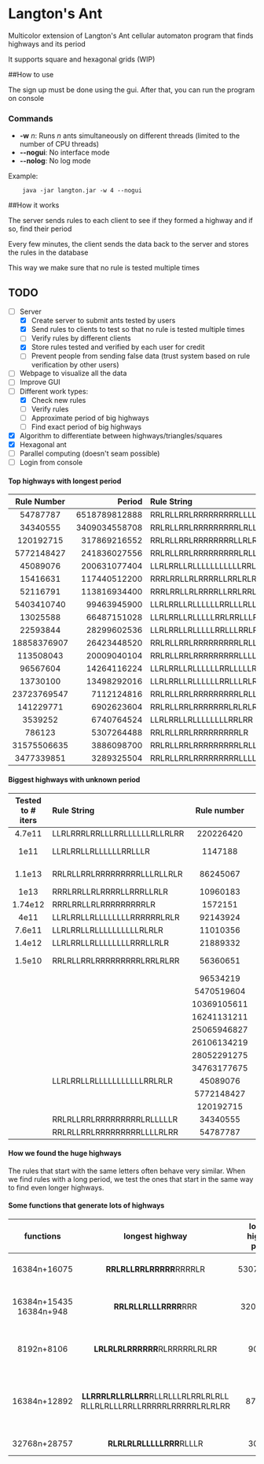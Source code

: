 # Langton's Ant 
Multicolor extension of Langton's Ant cellular automaton program that finds highways and its period

It supports square and hexagonal grids (WIP)

##How to use

The sign up must be done using the gui. After that, you can run the program on console

### Commands

- **-w** *n*:    Runs *n* ants simultaneously on different threads (limited to the number of CPU threads)
- **--nogui**:   No interface mode
- **--nolog**:   No log mode

Example:

```console
	java -jar langton.jar -w 4 --nogui
```

##How it works

The server sends rules to each client to see if they formed a highway and if so, find their period

Every few minutes, the client sends the data back to the server and stores the rules in the database

This way we make sure that no rule is tested multiple times

## TODO
- [ ] Server
  - [x] Create server to submit ants tested by users
  - [x] Send rules to clients to test so that no rule is tested multiple times
  - [ ] Verify rules by different clients
  - [x] Store rules tested and verified by each user for credit
  - [ ] Prevent people from sending false data (trust system based on rule verification by other users)
- [ ] Webpage to visualize all the data
- [ ] Improve GUI
- [ ] Different work types:
  - [x] Check new rules
  - [ ] Verify rules 
  - [ ] Approximate period of big highways
  - [ ] Find exact period of big highways
- [x] Algorithm to differentiate between highways/triangles/squares
- [x] Hexagonal ant
- [ ] Parallel computing (doesn't seam possible)
- [ ] Login from console

#### Top highways with longest period

|Rule Number|Period|Rule String|
|:-:|-:|:-|  
|54787787             	 |6518789812888   	 |RRLRLLRRLRRRRRRRRRLLLLRLRR                                      |
|34340555             	 |3409034558708   	 |RRLRLLRRLRRRRRRRRRLRLLLLLR                                      |
|120192715            	 |317869216552    	 |RRLRLLRRLRRRRRRRRLLRLRLLRRR                                     |
|5772148427           	 |241836027556    	 |RRLRLLRRLRRRRRRRRRLRLLLLLLLRRLRLR                               |
|45089076             	 |200631077404    	 |LLRLRRLLRLLLLLLLLLLLRRLRLR                                      |
|15416631             	 |117440512200    	 |RRRLRRLLRLRRRRLLRRLRLRRR                                        |
|52116791             	 |113816934400    	 |RRRLRRLLRLRRRRLLRRLRRLLLRR                                      |
|5403410740           	 |99463945900     	 |LLRLRRLLRLLLLLLRRLLLRLLLLRLLLLRLR                               |
|13025588             	 |66487151028     	 |LLRLRRLLRLLLLLRRLRRLLLRR                                        |
|22593844             	 |28299602536     	 |LLRLRRLLRLLLLLRRLLLRRLRLR                                       |
|18858376907          	 |26423448520     	 |RRLRLLRRLRRRRRRRRRLRLLLLLLRLLRRLLLR                             |
|113508043            	 |20009040104     	 |RRLRLLRRLRRRRRRRRRLLLLRRLRR                                     |
|96567604             	 |14264116224     	 |LLRLRRLLRLLLLLLRRLLLLLRRRLR                                     |
|13730100             	 |13498292016     	 |LLRLRRLLRLLLLLLRRLLLRLRR                                        |
|23723769547          	 |7112124816      	 |RRLRLLRRLRRRRRRRRRLRLLLLLRRLLLLRRLR                             |
|141229771            	 |6902623604      	 |RRLRLLRRLRRRRRRRLRLRLRRLLLLR                                    |
|3539252              	 |6740764524      	 |LLRLRRLLRLLLLLLLLRRLRR                                          |
|786123               	 |5307264488      	 |RRLRLLRRLRRRRRRRRRLR                                            |
|31575506635          	 |3886098700      	 |RRLRLLRRLRRRRRRRRRLRLLLLLRLRRLRLRRR                             |
|3477339851           	 |3289325504      	 |RRLRLLRRLRRRRRRRRRLLLLRLRRRRLLRR                                |
                                 

#### Biggest highways with unknown period
| Tested to # iters	|	Rule String					|	Rule number		|	Highway size	|	Estimated period	|	Real period		|	Rel. Error	|
|:-:|:-|:-:|:-:|:-:|:-:|:-:|
|	4.7e11			|	LLRLRRRLRRLLLRRLLLLLLRLLRLRR|	220226420   	|	> 2^500		??	|	3e154				|					|				|
| 	1e11		  	| 	LLRLRRLLRLLLLLLRRLLLR 		|	1147188			|   >= 133671045600	|	>=1.104122836656e15	|					|				|
|	1.1e13			|	RRLRLLRRLRRRRRRRRRLLLRLLRLR	|	86245067		|	>= 4707316320	|	>=4.18492189e13 	|					| 				|
|	1e13			|	RRRLRRLLRLRRRRLLRRRLLRLR	|	10960183		|	2^42*3 ??		|	3.77616273e16 ??	|					|				|
|	1.74e12			|	RRRLRRLLRLRRRRRRRRRLR		|	1572151			|	2^40*3 ??		|	5.64742157e15 ??	|					|				|
|	4e11			|	LLRLRRLLRLLLLLLLLRRRRRRLRLR	|	92143924		|	>= 886624056	|	>=5.730524292850e12	|					|				|
|	7.6e11   		|	LLRLRRLLRLLLLLLLLLLRLRLR 	| 	11010356		| 	>= 146880		|						|					|				|
|	1.4e12			|	LLRLRRLLRLLLLLLLLRRRLLRLR	|	21889332		|	>= 1573560		|						|					|				|
|	1.5e10			|	RRLRLLRRLRRRRRRRRRLRRLRLRR	|	56360651		|	>= 2364582528	|						|					|				|
|					|								|	96534219		|					|						|					|				|
|					|								|	5470519604		|					|						|					|				|
|					|								|	10369105611		|					|						|					|				|
|					|								|	16241131211		|	>= 65597220		|						|					|				|
|					|								|	25065946827		|					|						|					|				|
|					|								|	26106134219		|					|						|					|				|
|					|								|	28052291275		|					|						|					|				|
|					|								|	34763177675		|					|						|					|				|
|					|	LLRLRRLLRLLLLLLLLLLLRRLRLR	|	45089076		|	31460520		|	202740399826		|	200631077404	|	1.05%		|
|					|								|	5772148427		|	28301520		|	242294338124		|	241836027556	|	0.189%		|
|					|								|	120192715		|	34543080		|	318476375254		|	317869216552	|	0.191%		|
|					|	RRLRLLRRLRRRRRRRRRLRLLLLLR	|	34340555   		|	478474920		|	3406262955480 		|	3409034558708	|	0.081%		|
|					|	RRLRLLRRLRRRRRRRRRLLLLRLRR	|	54787787		|	777109320		|	6524244609340		|	6518789812888	|	0.083%		|


#### How we found the huge highways
The rules that start with the same letters often behave very similar. When we find rules with a long period, we test the ones that start in the same way to find even longer highways.


#### Some functions that generate lots of highways

|functions| longest highway | longest highway period | % form highways | info |
|:-:|:-:|:-:|:-:|:-:|
|16384n+16075		| **RRLRLLRRLRRRRR**RRRRLR| 5307264488	| 28.1% | biggest highway found |
|16384n+15435<br>16384n+948		|**RRLRLLRLLLRRRR**RRR|	320374420 | 10.7% | periods of around 1m |
|8192n+8106		|	**LRLRLRLRRRRRR**RLRRRRRLRLRR | 907904  | 94.9% | periods vary from 3k to 27k |
|16384n+12892	| **LLRRRLRLLRLLRR**RLLRLLLRLRRLRLRLL RLLRLRLLLRRLLRRRRRLRRRRRLRLRLRR| 8797680 | 44.6%	|	got the rule from [vmainen](https://www.reddit.com/r/cellular_automata/comments/9mfthz/langtons_ant_exhibiting_a_distinct_highwaypattern/). Periods around 5k |
|32768n+28757		|	**RLRLRLRLLLLLRRR**RLLLR | 300078 |24.1% | 20k - 300k |